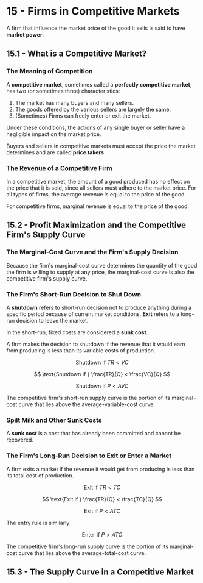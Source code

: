 # 15 - Firms in Competitive Markets

A firm that influence the market price of the good it sells is said to have **market power**.

## 15.1 - What is a Competitive Market?

### The Meaning of Competition

A **competitive market**, sometimes called a **perfectly competitive market**, has two (or sometimes three) characteristics:
1. The market has many buyers and many sellers.
2. The goods offered by the various sellers are largely the same.
3. (Sometimes) Firms can freely enter or exit the market.

Under these conditions, the actions of any single buyer or seller have a negligible impact on the market price.

Buyers and sellers in competitive markets must accept the price the market determines and are called **price takers**.

### The Revenue of a Competitive Firm

In a competitive market, the amount of a good produced has no effect on the price that it is sold, since all sellers must adhere to the market price. For all types of firms, the average revenue is equal to the price of the good.

For competitive firms, marginal revenue is equal to the price of the good.

## 15.2 - Profit Maximization and the Competitive Firm's Supply Curve

### The Marginal-Cost Curve and the Firm's Supply Decision

Because the firm's marginal-cost curve determines the quantity of the good the firm is willing to supply at any price, the marginal-cost curve is also the competitive firm's supply curve.

### The Firm's Short-Run Decision to Shut Down

A **shutdown** refers to short-run decision not to produce anything during a specific period because of current market conditions. **Exit** refers to a long-run decision to leave the market.

In the short-run, fixed costs are considered a **sunk cost**.

A firm makes the decision to shutdown if the revenue that it would earn from producing is less than its variable costs of production.

$$ \text{Shutdown if } TR < VC $$

$$ \text{Shutdown if } \frac{TR}{Q} < \frac{VC}{Q} $$

$$ \text{Shutdown if } P < AVC $$

The competitive firm's short-run supply curve is the portion of its marginal-cost curve that lies above the average-variable-cost curve.

### Spilt Milk and Other Sunk Costs

A **sunk cost** is a cost that has already been committed and cannot be recovered.

### The Firm's Long-Run Decision to Exit or Enter a Market

A firm exits a market if the revenue it would get from producing is less than its total cost of production.

$$ \text{Exit if } TR < TC $$

$$ \text{Exit if } \frac{TR}{Q} < \frac{TC}{Q} $$

$$ \text{Exit if } P < ATC $$

The entry rule is similarly

$$ \text{Enter if } P > ATC $$

The competitive firm's long-run supply curve is the portion of its marginal-cost curve that lies above the average-total-cost curve.

## 15.3 - The Supply Curve in a Competitive Market


